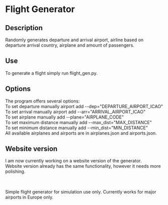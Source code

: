 <h1>Flight Generator</h1>

<h2>Description</h2>
Randomly generates departure and arrival airport, airline based on departure arrival country, airplane and amount of passengers.

<h2>Use</h2>
To generate a flight simply run flight_gen.py.

<h2>Options</h2>
The program offers several options:<br>
To set departure manually airport add --dep="DEPARTURE_AIRPORT_ICAO"<br>
To set arrival manually airport add --arr="ARRIVAL_AIRPORT_ICAO"<br>
To set airplane manually add --plane="AIRPLANE_CODE"<br>
To set maximum distance manually add --max_dist="MAX_DISTANCE"<br>
To set minimum distance manually add --min_dist="MIN_DISTANCE"<br>
All available airplanes and airports are in airplanes.json and airports.json.<br>


<h2>Website version</h2>
I am now currently working on a website version of the generator.<br>
Website version already has the same functionality, however it needs more polishing.

<br>
<br>
<br>

Simple flight generator for simulation use only. Currently works for major airports in Europe only.